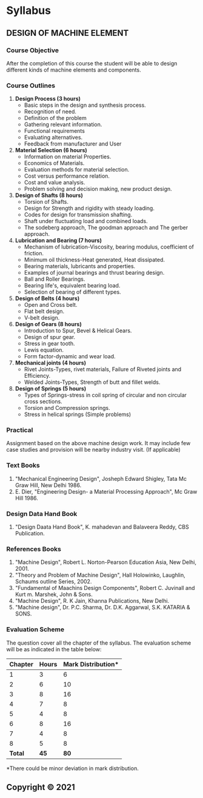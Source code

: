 # Syllabus

## **DESIGN OF MACHINE ELEMENT**

### Course Objective

After the completion of this course the student will be able to design different kinds of machine elements and components.

### Course Outlines

1. **Design Process (3 hours)** 
    * Basic steps in the design and synthesis process.
    * Recognition of need.
    * Definition of the problem
    * Gathering relevant information.
    * Functional requirements
    * Evaluating alternatives.
    * Feedback from manufacturer and User
2. **Material Selection (6 hours)**
    * Information on material Properties.
    * Economics of Materials.
    * Evaluation methods for material selection.
    * Cost versus performance relation.
    * Cost and value analysis.
    * Problem solving and decision making, new product design.
3. **Design of Shafts (8 hours)** 
    * Torsion of Shafts.
    * Design for Strength and rigidity with steady loading.
    * Codes for design for transmission shafting.
    * Shaft under fluctuating load and combined loads.
    * The sodeberg approach, The goodman approach and The gerber approach.
4. **Lubrication and Bearing (7 hours)** 
    * Mechanism of lubrication-Viscosity, bearing modulus, coefficient of friction.
    * Minimum oil thickness-Heat generated, Heat dissipated.
    * Bearing materials, lubricants and properties.
    * Examples of journal bearings and thrust bearing design.
    * Ball and Roller Bearings.
    * Bearing life's, equivalent bearing load.
    * Selection of bearing of different types.
5. **Design of Belts (4 hours)** 
    * Open and Cross belt.
    * Flat belt design.
    * V-belt design.
6. **Design of Gears (8 hours)** 
    * Introduction to Spur, Bevel & Helical Gears.
    * Design of spur gear.
    * Stress in gear tooth.
    * Lewis equation.
    * Form factor-dynamic and wear load.
7. **Mechanical joints (4 hours)** 
    * Rivet Joints-Types, rivet materials, Failure of Riveted joints and Efficiency.
    * Welded Joints-Types, Strength of butt and fillet welds.
8. **Design of Springs (5 hours)** 
    * Types of Springs-stress in coil spring of circular and non circular cross sections.
    * Torsion and Compression springs.
    * Stress in helical springs (Simple problems)

### Practical

Assignment based on the above machine design work. It may include few case studies and provision will be nearby industry visit. (If applicable)

### Text Books

1. "Mechanical Engineering Design", Josheph Edward Shigley, Tata Mc Graw Hill, New Delhi 1986.
2. E. Dier, "Engineering Design- a Material Processing Approach", Mc Graw Hill 1986.

### Design Data Hand Book

1. "Design Daata Hand Book", K. mahadevan and Balaveera Reddy, CBS Publication.

### References Books

1. "Machine Design", Robert L. Norton-Pearson Education Asia, New Delhi, 2001.
2. "Theory and Problem of Machine Design", Hall Holowinko, Laughlin, Schaums outline Series, 2002.
3. "Fundamental of Maachins Design Components", Robert C. Juvinall and Kurt m. Marshek, John & Sons.
4. "Machine Design", R. K Jain, Khanna Publications, New Delhi.
5. "Machine design", Dr. P.C. Sharma, Dr. D.K. Aggarwal, S.K. KATARIA & SONS.

### Evaluation Scheme

The question cover all the chapter of the syllabus. The evaluation scheme will be as indicated in the table below:

| Chapter | Hours | Mark Distribution* |
|---|---|---|
| 1 | 3 | 6 |
| 2 | 6 | 10 |
| 3 | 8 | 16 |
| 4 | 7 | 8 |
| 5 | 4 | 8 |
| 6 | 8 | 16 |
| 7 | 4 | 8 |
| 8 | 5 | 8 |
| **Total** | **45** | **80** |

*There could be minor deviation in mark distribution.

## Copyright &copy; 2021 
